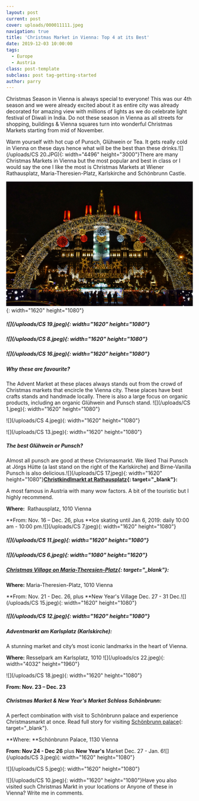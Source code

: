 ```yaml
---
layout: post
current: post
cover: uploads/000011111.jpeg
navigation: true
title: 'Christmas Market in Vienna: Top 4 at its Best'
date: 2019-12-03 10:00:00
tags:
  - Europe
  - Austria
class: post-template
subclass: post tag-getting-started
author: parry
---
```


Christmas Season in Vienna is always special to everyone\! This was our 4th season and we were already excited about it as entire city was already decorated for amazing view with millions of lights as we do celebrate light festival of Diwali in India. Do not these season in Vienna as all streets for shopping, buildings & Vienna squares turn into wonderful Christmas Markets starting from mid of November.

Warm yourself with hot cup of Punsch, Gl&uuml;hwein or Tea. It gets really cold in Vienna on these days hence what will be the best than these drinks.![](/uploads/CS 20.JPG){: width="4496" height="3000"}There are many Christmas Markets in Vienna but the most popular and best in class or I would say the one I like the most is Christmas Markets at Wiener Rathausplatz, Maria-Theresien-Platz, Karlskirche and Schönbrunn Castle.

![](/uploads/000011111.jpeg){: width="1620" height="1080"}

##### ![](/uploads/CS 19.jpeg){: width="1620" height="1080"}

##### ![](/uploads/CS 8.jpeg){: width="1620" height="1080"}

##### ![](/uploads/CS 16.jpeg){: width="1620" height="1080"}

##### **Why these are favourite?**

The Advent Market at these places always stands out from the crowd of Christmas markets that encircle the Vienna city. These places have best crafts stands and handmade locally. There is also a large focus on organic products, including an organic Gl&uuml;hwein and Punsch stand.&nbsp;![](/uploads/CS 1.jpeg){: width="1620" height="1080"}

![](/uploads/CS 4.jpeg){: width="1620" height="1080"}

![](/uploads/CS 13.jpeg){: width="1620" height="1080"}

##### **The best Gl&uuml;hwein or Punsch?**

Almost all punsch are good at these Chrismasmarkt. We liked Thai Punsch at Jörgs H&uuml;tte (a last stand on the right of the Karlskirche) and Birne-Vanilla Punsch is also delicious.![](/uploads/CS 17.jpeg){: width="1620" height="1080"}**[Christkindlmarkt at Rathausplatz](https://www.wienerweihnachtstraum.at/christkindlmarkt-und-eistraum/){: target="_blank"}\:**

A most famous in Austria with many wow factors. A bit of the touristic but I highly recommend.

**Where:**&nbsp; Rathausplatz, 1010 Vienna&nbsp;

**From: Nov. 16 – Dec. 26, plus&nbsp;**Ice skating until Jan 6, 2019: daily 10:00 am - 10:00 pm.![](/uploads/CS 7.jpeg){: width="1620" height="1080"}

##### ![](/uploads/CS 11.jpeg){: width="1620" height="1080"}

##### ![](/uploads/CS 6.jpeg){: width="1080" height="1620"}

##### [Christmas Village on Maria-Theresien-Platz](https://www.weihnachtsmarkt.at/en/maria-theresien-platz/the-market/information/){: target="_blank"}\:

**Where:**&nbsp;Maria-Theresien-Platz, 1010 Vienna&nbsp;

**From: Nov. 21 - Dec. 26, plus&nbsp;**New Year's Village Dec. 27 - 31 Dec.![](/uploads/CS 15.jpeg){: width="1620" height="1080"}

##### ![](/uploads/CS 12.jpeg){: width="1620" height="1080"}

##### Adventmarkt am Karlsplatz (Karlskirche):

A stunning market and city’s most iconic landmarks in the heart of Vienna.

**Where:**&nbsp;Resselpark am Karlsplatz, 1010&nbsp;![](/uploads/cs 22.jpeg){: width="4032" height="1960"}

![](/uploads/CS 18.jpeg){: width="1620" height="1080"}

**From: Nov. 23 – Dec. 23&nbsp;**

##### Christmas Market & New Year's Market Schloss Schönbrunn:

A perfect combination with visit to Schönbrunn palace and experience Christmasmarkt at once. Read full story for visiting [Schönbrunn palace](https://thevisits.in/sch%C3%B6nbrunn-palace-in-vienna-austria-indeed-you-are-pretty-as-your-pictures){: target="_blank"}.&nbsp;&nbsp;

**Where:&nbsp;**Schönbrunn Palace, 1130 Vienna&nbsp;

**From: Nov 24 - Dec 26** plus&nbsp;**New Year's** Market Dec. 27 - Jan. 6![](/uploads/CS 3.jpeg){: width="1620" height="1080"}

![](/uploads/CS 5.jpeg){: width="1620" height="1080"}

![](/uploads/CS 10.jpeg){: width="1620" height="1080"}Have you also visited such Christmas Markt in your locations or Anyone of these in Vienna? Write me in comments.